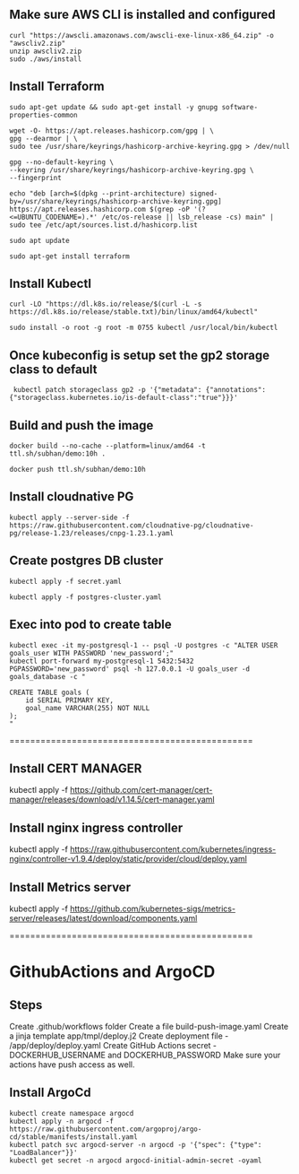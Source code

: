 ## Make sure AWS CLI is installed and configured
```
curl "https://awscli.amazonaws.com/awscli-exe-linux-x86_64.zip" -o "awscliv2.zip"
unzip awscliv2.zip
sudo ./aws/install
```

## Install Terraform
```
sudo apt-get update && sudo apt-get install -y gnupg software-properties-common

wget -O- https://apt.releases.hashicorp.com/gpg | \
gpg --dearmor | \
sudo tee /usr/share/keyrings/hashicorp-archive-keyring.gpg > /dev/null

gpg --no-default-keyring \
--keyring /usr/share/keyrings/hashicorp-archive-keyring.gpg \
--fingerprint

echo "deb [arch=$(dpkg --print-architecture) signed-by=/usr/share/keyrings/hashicorp-archive-keyring.gpg] https://apt.releases.hashicorp.com $(grep -oP '(?<=UBUNTU_CODENAME=).*' /etc/os-release || lsb_release -cs) main" | sudo tee /etc/apt/sources.list.d/hashicorp.list

sudo apt update

sudo apt-get install terraform
```

## Install Kubectl 
```
curl -LO "https://dl.k8s.io/release/$(curl -L -s https://dl.k8s.io/release/stable.txt)/bin/linux/amd64/kubectl"

sudo install -o root -g root -m 0755 kubectl /usr/local/bin/kubectl
```

## Once kubeconfig is setup set the gp2 storage class to default
` kubectl patch storageclass gp2 -p '{"metadata": {"annotations":{"storageclass.kubernetes.io/is-default-class":"true"}}}'`

## Build and push the image
```
docker build --no-cache --platform=linux/amd64 -t ttl.sh/subhan/demo:10h .   

docker push ttl.sh/subhan/demo:10h
```
## Install cloudnative PG
```
kubectl apply --server-side -f https://raw.githubusercontent.com/cloudnative-pg/cloudnative-pg/release-1.23/releases/cnpg-1.23.1.yaml
```

## Create postgres DB cluster
```
kubectl apply -f secret.yaml

kubectl apply -f postgres-cluster.yaml
```

## Exec into pod to create table

```
kubectl exec -it my-postgresql-1 -- psql -U postgres -c "ALTER USER goals_user WITH PASSWORD 'new_password';"
kubectl port-forward my-postgresql-1 5432:5432
PGPASSWORD='new_password' psql -h 127.0.0.1 -U goals_user -d goals_database -c "

CREATE TABLE goals (
    id SERIAL PRIMARY KEY,
    goal_name VARCHAR(255) NOT NULL
);
"
```


===============================================
## Install CERT MANAGER
kubectl apply -f https://github.com/cert-manager/cert-manager/releases/download/v1.14.5/cert-manager.yaml

## Install nginx ingress controller 
kubectl apply -f https://raw.githubusercontent.com/kubernetes/ingress-nginx/controller-v1.9.4/deploy/static/provider/cloud/deploy.yaml

## Install Metrics server
kubectl apply -f https://github.com/kubernetes-sigs/metrics-server/releases/latest/download/components.yaml

===============================================

# GithubActions and ArgoCD

## Steps 
Create .github/workflows folder 
Create a file build-push-image.yaml 
Create a jinja template app/tmpl/deploy.j2
Create deployment file - /app/deploy/deploy.yaml
Create GitHub Actions secret - DOCKERHUB_USERNAME and DOCKERHUB_PASSWORD
Make sure your actions have push access as well. 


## Install ArgoCd
```
kubectl create namespace argocd
kubectl apply -n argocd -f https://raw.githubusercontent.com/argoproj/argo-cd/stable/manifests/install.yaml
kubectl patch svc argocd-server -n argocd -p '{"spec": {"type": "LoadBalancer"}}'
kubectl get secret -n argocd argocd-initial-admin-secret -oyaml

```
